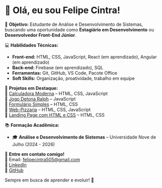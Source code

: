 # 👋 Olá, eu sou Felipe Cintra!

🎯 **Objetivo:** Estudante de Análise e Desenvolvimento de Sistemas, buscando uma oportunidade como **Estagiário em Desenvolvimento** ou **Desenvolvedor Front-End Júnior**.

💻 **Habilidades Técnicas:**  
- **Front-end:** HTML, CSS, JavaScript, React (em aprendizado), Angular (em aprendizado)  
- **Back-end:** Firebase (em aprendizado), SQL  
- **Ferramentas:** Git, GitHub, VS Code, Pacote Office  
- **Soft Skills:** Organização, proatividade, trabalho em equipe  

🚀 **Projetos em Destaque:**  
🔹 [Calculadora Moderna](https://github.com/devcintra/Calculadora-Moderna) – HTML, CSS, JavaScript  
🔹 [Jogo Detona Ralph](https://github.com/devcintra/Jogo-Detona-Ralph) – JavaScript  
🔹 [Formulário Simples](https://github.com/devcintra/Formulario-Simples) – HTML, CSS  
🔹 [Web-Pizzaria](https://github.com/devcintra/Web-Pizzaria) – HTML, CSS, JavaScript  
🔹 [Landing Page com HTML e CSS](https://github.com/devcintra/Criando-Landing-Page-com-HTML-e-CSS) – HTML, CSS  

📚 **Formação Acadêmica:**  
- 🎓 **Análise e Desenvolvimento de Sistemas** – Universidade Nove de Julho (2024 - 2026)  

📩 **Entre em contato comigo!**  
📧 Email: [felipecintra505@gmail.com](mailto:felipecintra505@gmail.com)  
🔗 [LinkedIn](https://www.linkedin.com/in/felipe-cintra-620092252)  
🐙 [GitHub](https://github.com/devcintra)  

Sempre em busca de aprender e evoluir! 🚀

